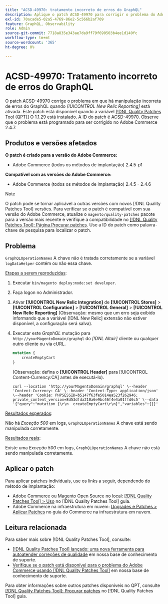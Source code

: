 ```yaml
---
title: "ACSD-49970: tratamento incorreto de erros do GraphQL"
description: Aplique o patch ACSD-49970 para corrigir o problema do Adobe Commerce em que há manipulação incorreta de erros do GraphQL quando [!UICONTROL New Relic Reporting] está ativada.
exl-id: 70acade5-02a5-4769-86e2-5c566b2af709
feature: GraphQL, Observability
role: Admin
source-git-commit: 7718a835e343ae7da9ff79f690503b4ee1d140fc
workflow-type: tm+mt
source-wordcount: '365'
ht-degree: 0%

---
```


# ACSD-49970: Tratamento incorreto de erros do GraphQL

O patch ACSD-49970 corrige o problema em que há manipulação incorreta de erros do GraphQL quando *[!UICONTROL New Relic Reporting]* está ativada. Este patch está disponível quando a variável [[!DNL Quality Patches Tool (QPT)]](/help/announcements/adobe-commerce-announcements/magento-quality-patches-released-new-tool-to-self-serve-quality-patches.md) O 1.1.29 está instalado. A ID do patch é ACSD-49970. Observe que o problema está programado para ser corrigido no Adobe Commerce 2.4.7.

## Produtos e versões afetados

**O patch é criado para a versão do Adobe Commerce:**

* Adobe Commerce (todos os métodos de implantação) 2.4.5-p1

**Compatível com as versões do Adobe Commerce:**

* Adobe Commerce (todos os métodos de implantação) 2.4.5 - 2.4.6

>[!NOTE]
>
>O patch pode se tornar aplicável a outras versões com novos [!DNL Quality Patches Tool] versões. Para verificar se o patch é compatível com sua versão do Adobe Commerce, atualize o `magento/quality-patches` pacote para a versão mais recente e verifique a compatibilidade no [[!DNL Quality Patches Tool]: Página Procurar patches](https://experienceleague.adobe.com/tools/commerce-quality-patches/index.html). Use a ID do patch como palavra-chave de pesquisa para localizar o patch.

## Problema

`GraphQLOperationNames` A chave não é tratada corretamente se a variável `logDataHelper` contém ou não essa chave.

<u>Etapas a serem reproduzidas</u>:

1. Executar `bin/magento deploy:mode:set developer`.
1. Faça logon no Administrador.
1. Ativar **[!UICONTROL New Relic Integration]** de **[!UICONTROL Stores]** > **[!UICONTROL Configuration]** > **[!UICONTROL General]** > **[!UICONTROL New Relic Reporting]**
(Observação: mesmo que um erro seja exibido informando que a variável [!DNL New Relic] extensão não estiver disponível, a configuração será salva).
1. Executar este *GraphQL* mutação para `http://yourMagentoDomain/graphql` do *[!DNL Altair]* cliente ou qualquer outro cliente ou via cURL.

   ```GraphQL
   mutation {
       createEmptyCart
   }
   ```

   (Observação: defina o **[!UICONTROL Header]** para [!UICONTROL Content-Currency:CA] antes de executá-lo).

   ```cURL
   curl --location 'http://yourMagentoDomain/graphql' \--header 'Content-Currency: CA' \--header 'Content-Type: application/json' \--header 'Cookie: PHPSESSID=b5147f63fe5014ea523f262946; private_content_version=8d53dfda210a6e9bc46f4e4a01ffd6c5' \--data '{"query":"mutation {\r\n  createEmptyCart\r\n}","variables":{}}'
   ```

<u>Resultados esperados</u>:

Não há *Exceção 500* em logs, `GraphQLOperationNames` A chave está sendo manipulada corretamente.

<u>Resultados reais</u>:

Existe uma *Exceção 500* em logs, `GraphQLOperationNames` A chave não está sendo manipulada corretamente.

## Aplicar o patch

Para aplicar patches individuais, use os links a seguir, dependendo do método de implantação:

* Adobe Commerce ou Magento Open Source no local: [[!DNL Quality Patches Tool] > Uso](https://experienceleague.adobe.com/docs/commerce-operations/tools/quality-patches-tool/usage.html) no [!DNL Quality Patches Tool] guia.
* Adobe Commerce na infraestrutura em nuvem: [Upgrades e Patches > Aplicar Patches](https://experienceleague.adobe.com/docs/commerce-cloud-service/user-guide/develop/upgrade/apply-patches.html) no guia do Commerce na infraestrutura em nuvem.

## Leitura relacionada

Para saber mais sobre [!DNL Quality Patches Tool], consulte:

* [[!DNL Quality Patches Tool] lançado: uma nova ferramenta para autoatender correções de qualidade](/help/announcements/adobe-commerce-announcements/magento-quality-patches-released-new-tool-to-self-serve-quality-patches.md) em nossa base de conhecimento de suporte.
* [Verifique se o patch está disponível para o problema do Adobe Commerce usando [!DNL Quality Patches Tool]](/help/support-tools/patches-available-in-qpt-tool/check-patch-for-magento-issue-with-magento-quality-patches.md) em nossa base de conhecimento de suporte.

Para obter informações sobre outros patches disponíveis no QPT, consulte [[!DNL Quality Patches Tool]: Procurar patches](https://experienceleague.adobe.com/tools/commerce-quality-patches/index.html) no [!DNL Quality Patches Tool] guia.
